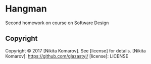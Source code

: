 # Hangman
Second homework on course on Software Design
## Copyright

Copyright © 2017 [Nikita Komarov]. See [license] for details.
[Nikita Komarov]: https://github.com/glazastyi/
[license]: LICENSE
